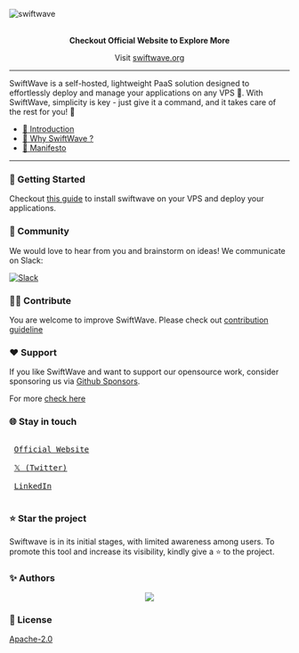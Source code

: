 ![swiftwave](https://github.com/swiftwave-org/swiftwave/assets/57363826/807a7622-37fd-4951-b177-50b538a45339)

<br>
<div align="center">
   <b>Checkout Official Website to Explore More</b>
   <p>Visit <a href="https://swiftwave.org/">swiftwave.org</a></p>
</div>

---

SwiftWave is a self-hosted, lightweight PaaS solution designed to effortlessly deploy and manage your applications on any VPS 🚀. With SwiftWave, simplicity is key - just give it a command, and it takes care of the rest for you! 👀

- [🌟 Introduction](https://swiftwave.org/docs/)
- [🌊 Why SwiftWave ?](https://swiftwave.org/docs/why_swiftwave)
- [🌱 Manifesto](https://swiftwave.org/docs/manifesto)

---

### 🚀 Getting Started
Checkout [this guide](https://swiftwave.org/docs/getting_started) to install swiftwave on your VPS and deploy your applications.

### 📢 Community
We would love to hear from you and brainstorm on ideas! We communicate on Slack:

[![Slack](https://img.shields.io/badge/chat-on_slack-purple.svg?style=for-the-badge&logo=slack)](https://slack.swiftwave.org/)

### 👩‍💻 Contribute 
You are welcome to improve SwiftWave. Please check out [contribution guideline](https://swiftwave.org/docs/contribution_guideline)

### ❤️ Support 
If you like SwiftWave and want to support our opensource work, consider sponsoring us via [Github Sponsors](https://github.com/sponsors/tanmoysrt).

For more [check here](https://swiftwave.org/docs/support_us)

### 🌐 Stay in touch 
<kbd> <br> [Official Website](https://swiftwave.org/) <br> </kbd> <kbd> <br> [𝕏 (Twitter)](https://twitter.com/SwiftWaveOrg) <br> </kbd> <kbd> <br> [LinkedIn](https://www.linkedin.com/company/swiftwave-org) <br> </kbd>

### ⭐ Star the project

Swiftwave is in its initial stages, with limited awareness among users. To promote this tool and increase its visibility, kindly give a ⭐ to the project.

### ✨ Authors

<div align="center">
    <a href="https://github.com/usebruno/bruno/graphs/contributors">
        <img src="https://contrib.rocks/image?repo=swiftwave-org/swiftwave" />
    </a>
</div>


### 📄 License

[Apache-2.0](LICENSE)
